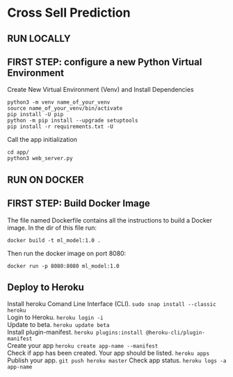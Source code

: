 # Cross Sell Prediction 

## RUN LOCALLY

## FIRST STEP: configure a new Python Virtual Environment

Create New Virtual Environment (Venv) and Install Dependencies
```
python3 -m venv name_of_your_venv
source name_of_your_venv/bin/activate
pip install -U pip
python -m pip install --upgrade setuptools
pip install -r requirements.txt -U
```
Call the app initialization
```
cd app/
python3 web_server.py
```

## RUN ON DOCKER

## FIRST STEP: Build Docker Image
The file named Dockerfile contains all the instructions
to build a Docker image. In the dir of this file run:
```
docker build -t ml_model:1.0 .
```
Then run the docker image on port 8080:
```
docker run -p 8080:8080 ml_model:1.0
```

## Deploy to Heroku

Install heroku Comand Line Interface (CLI). `sudo snap install --classic heroku`\
Login to Heroku. `heroku login -i`\
Update to beta. `heroku update beta`\
Install plugin-manifest. `heroku plugins:install @heroku-cli/plugin-manifest`\
Create your app `heroku create app-name --manifest`\
Check if app has been created. Your app should be listed. `heroku apps`\
Publish your app. `git push heroku master`
Check app status. `heroku logs -a app-name`

